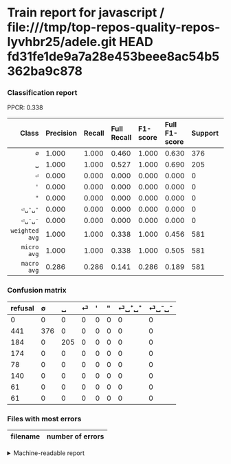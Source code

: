 # Train report for javascript / file:///tmp/top-repos-quality-repos-lyvhbr25/adele.git HEAD fd31fe1de9a7a28e453beee8ac54b5362ba9c878

### Classification report

PPCR: 0.338

| Class | Precision | Recall | Full Recall | F1-score | Full F1-score | Support | Full Support | PPCR |
|------:|:----------|:-------|:------------|:---------|:---------|:--------|:-------------|:-----|
| `∅` | 1.000| 1.000| 0.460| 1.000| 0.630| 376| 817| 0.460 |
| `␣` | 1.000| 1.000| 0.527| 1.000| 0.690| 205| 389| 0.527 |
| `⏎` | 0.000| 0.000| 0.000| 0.000| 0.000| 0| 174| 0.000 |
| `'` | 0.000| 0.000| 0.000| 0.000| 0.000| 0| 78| 0.000 |
| `"` | 0.000| 0.000| 0.000| 0.000| 0.000| 0| 140| 0.000 |
| `⏎␣⁺␣⁺` | 0.000| 0.000| 0.000| 0.000| 0.000| 0| 61| 0.000 |
| `⏎␣⁻␣⁻` | 0.000| 0.000| 0.000| 0.000| 0.000| 0| 61| 0.000 |
| `weighted avg` | 1.000| 1.000| 0.338| 1.000| 0.456| 581| 1720| 0.338 |
| `micro avg` | 1.000| 1.000| 0.338| 1.000| 0.505| 581| 1720| 0.338 |
| `macro avg` | 0.286| 0.286| 0.141| 0.286| 0.189| 581| 1720| 0.338 |

### Confusion matrix

|refusal|  ∅| ␣| ⏎| '| "| ⏎␣⁺␣⁺| ⏎␣⁻␣⁻| 
|:---|:---|:---|:---|:---|:---|:---|:---|
|0 |0 |0 |0 |0 |0 |0 |0 |
|441 |376 |0 |0 |0 |0 |0 |0 |
|184 |0 |205 |0 |0 |0 |0 |0 |
|174 |0 |0 |0 |0 |0 |0 |0 |
|78 |0 |0 |0 |0 |0 |0 |0 |
|140 |0 |0 |0 |0 |0 |0 |0 |
|61 |0 |0 |0 |0 |0 |0 |0 |
|61 |0 |0 |0 |0 |0 |0 |0 |

### Files with most errors

| filename | number of errors|
|:----:|:-----|

<details>
    <summary>Machine-readable report</summary>
```json
{
  "cl_report": {"\"": {"f1-score": 0.0, "precision": 0.0, "recall": 0.0, "support": 0}, "\u0027": {"f1-score": 0.0, "precision": 0.0, "recall": 0.0, "support": 0}, "macro avg": {"f1-score": 0.2857142857142857, "precision": 0.2857142857142857, "recall": 0.2857142857142857, "support": 581}, "micro avg": {"f1-score": 1.0, "precision": 1.0, "recall": 1.0, "support": 581}, "weighted avg": {"f1-score": 1.0, "precision": 1.0, "recall": 1.0, "support": 581}, "\u2205": {"f1-score": 1.0, "precision": 1.0, "recall": 1.0, "support": 376}, "\u23ce": {"f1-score": 0.0, "precision": 0.0, "recall": 0.0, "support": 0}, "\u23ce\u2423\u207a\u2423\u207a": {"f1-score": 0.0, "precision": 0.0, "recall": 0.0, "support": 0}, "\u23ce\u2423\u207b\u2423\u207b": {"f1-score": 0.0, "precision": 0.0, "recall": 0.0, "support": 0}, "\u2423": {"f1-score": 1.0, "precision": 1.0, "recall": 1.0, "support": 205}},
  "cl_report_full": {"\"": {"f1-score": 0.0, "precision": 0.0, "recall": 0.0, "support": 140}, "\u0027": {"f1-score": 0.0, "precision": 0.0, "recall": 0.0, "support": 78}, "macro avg": {"f1-score": 0.1886541945217553, "precision": 0.2857142857142857, "recall": 0.14103037230788454, "support": 1720}, "micro avg": {"f1-score": 0.5049978270317252, "precision": 1.0, "recall": 0.3377906976744186, "support": 1720}, "weighted avg": {"f1-score": 0.4555188738657227, "precision": 0.7011627906976744, "recall": 0.3377906976744186, "support": 1720}, "\u2205": {"f1-score": 0.6303436714165969, "precision": 1.0, "recall": 0.4602203182374541, "support": 817}, "\u23ce": {"f1-score": 0.0, "precision": 0.0, "recall": 0.0, "support": 174}, "\u23ce\u2423\u207a\u2423\u207a": {"f1-score": 0.0, "precision": 0.0, "recall": 0.0, "support": 61}, "\u23ce\u2423\u207b\u2423\u207b": {"f1-score": 0.0, "precision": 0.0, "recall": 0.0, "support": 61}, "\u2423": {"f1-score": 0.6902356902356902, "precision": 1.0, "recall": 0.5269922879177378, "support": 389}},
  "ppcr": 0.3377906976744186
}
```
</details>
